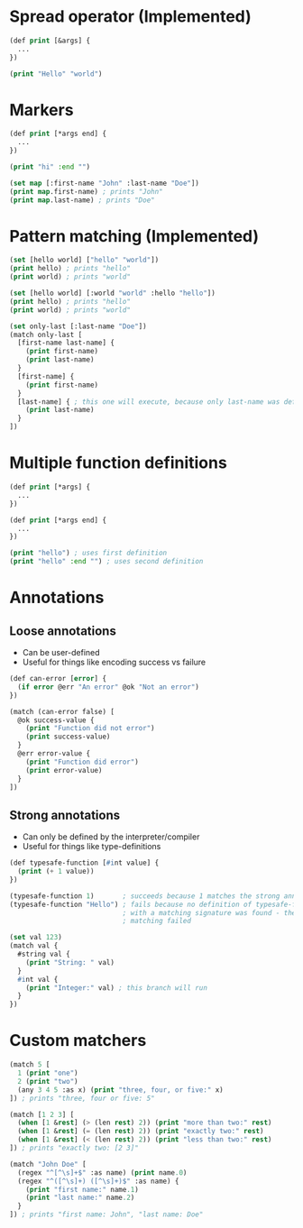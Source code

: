 # Spread operator (Implemented)

```lisp
(def print [&args] {
  ...
})

(print "Hello" "world")
```

# Markers

```lisp
(def print [*args end] {
  ...
})

(print "hi" :end "")

(set map [:first-name "John" :last-name "Doe"])
(print map.first-name) ; prints "John"
(print map.last-name) ; prints "Doe"
```

# Pattern matching (Implemented)

```lisp
(set [hello world] ["hello" "world"])
(print hello) ; prints "hello"
(print world) ; prints "world"

(set [hello world] [:world "world" :hello "hello"])
(print hello) ; prints "hello"
(print world) ; prints "world"

(set only-last [:last-name "Doe"])
(match only-last [
  [first-name last-name] {
    (print first-name)
    (print last-name)
  }
  [first-name] {
    (print first-name)
  }
  [last-name] { ; this one will execute, because only last-name was defined
    (print last-name)
  }
])
```

# Multiple function definitions

```lisp
(def print [*args] {
  ...
})

(def print [*args end] {
  ...
})

(print "hello") ; uses first definition
(print "hello" :end "") ; uses second definition
```

# Annotations

## Loose annotations

- Can be user-defined
- Useful for things like encoding success vs failure

```lisp
(def can-error [error] {
  (if error @err "An error" @ok "Not an error")
})

(match (can-error false) [
  @ok success-value {
    (print "Function did not error")
    (print success-value)
  }
  @err error-value {
    (print "Function did error")
    (print error-value)
  }
])
```

## Strong annotations

- Can only be defined by the interpreter/compiler
- Useful for things like type-definitions

```lisp
(def typesafe-function [#int value] {
  (print (+ 1 value))
})

(typesafe-function 1)       ; succeeds because 1 matches the strong annotation of int
(typesafe-function "Hello") ; fails because no definition of typesafe-function
                            ; with a matching signature was found - the pattern
                            ; matching failed

(set val 123)
(match val {
  #string val {
    (print "String: " val)
  }
  #int val {
    (print "Integer:" val) ; this branch will run
  }
})
```

# Custom matchers

```lisp
(match 5 [
  1 (print "one")
  2 (print "two")
  (any 3 4 5 :as x) (print "three, four, or five:" x)
]) ; prints "three, four or five: 5"

(match [1 2 3] [
  (when [1 &rest] (> (len rest) 2)) (print "more than two:" rest)
  (when [1 &rest] (= (len rest) 2)) (print "exactly two:" rest)
  (when [1 &rest] (< (len rest) 2)) (print "less than two:" rest)
]) ; prints "exactly two: [2 3]"

(match "John Doe" [
  (regex "^[^\s]+$" :as name) (print name.0)
  (regex "^([^\s]+) ([^\s]+)$" :as name) {
    (print "first name:" name.1)
    (print "last name:" name.2)
  }
]) ; prints "first name: John", "last name: Doe"
```
